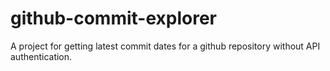 # github-commit-explorer
A project for getting latest commit dates for a github repository without API authentication.

